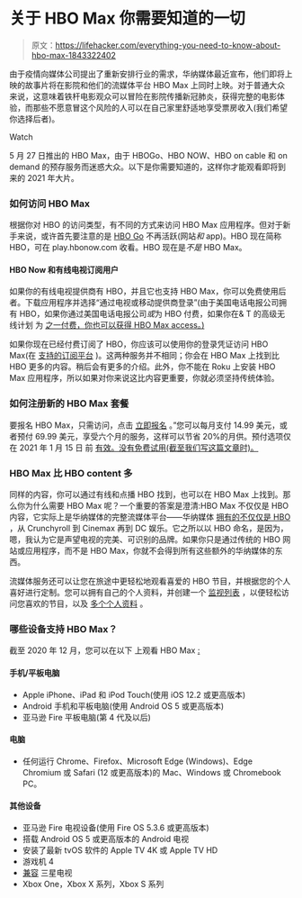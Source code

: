 # 关于 HBO Max 你需要知道的一切

> 原文：<https://lifehacker.com/everything-you-need-to-know-about-hbo-max-1843322402>

由于疫情向媒体公司提出了重新安排行业的需求，华纳媒体最近宣布，他们即将上映的故事片将在影院和他们的流媒体平台 HBO Max 上同时上映。对于普通大众来说，这意味着铁杆电影观众可以冒险在影院传播新冠肺炎，获得完整的电影体验，而那些不愿意冒这个风险的人可以在自己家里舒适地享受票房收入(我们希望你选择后者)。

Watch

5 月 27 日推出的 HBO Max，由于 HBOGo、HBO NOW、HBO on cable 和 on demand 的预存服务而迷惑大众。以下是你需要知道的，这样你才能观看即将到来的 2021 年大片。

### **如何访问 HBO Max**

根据你对 HBO 的访问类型，有不同的方式来访问 HBO Max 应用程序。但对于新手来说，或许首先要注意的是 [HBO Go](https://help.hbogo.com/hc/en-us) 不再活跃(网站*和* app)。HBO 现在简称 HBO，可在 play.hbonow.com 收看。HBO 现在是*不是* HBO Max。

#### **HBO Now 和有线电视订阅用户**

如果你的有线电视提供商有 HBO，并且它也支持 HBO Max，你可以免费使用后者。下载应用程序并选择“通过电视或移动提供商登录”(由于美国电话电报公司拥有 HBO，如果你通过美国电话电报公司*或*为 HBO 付费，如果你在& T 的高级无线计划 为 [之一付费，你也可以获得 HBO Max access。)](https://about.att.com/story/2020/hbo_max.html)

如果你现在已经付费订阅了 HBO，你应该可以使用你的登录凭证访问 HBO Max(在 [支持的订阅平台](https://www.hbomax.com/do-i-already-have-access/?utm_id=sa%7c71700000067030777%7c58700005868654303%7cp53631644811&gclid=CjwKCAiAwrf-BRA9EiwAUWwKXn79wrruAoUYvm_ESAoaiSOc0JAV0TzgZ0zNbWfUh8x6Qmpn4o7v1hoCgbMQAvD_BwE&gclsrc=aw.ds) )。这两种服务并不相同；你会在 HBO Max 上找到比 HBO 更多的内容。稍后会有更多的介绍。此外，你不能在 Roku 上安装 HBO Max 应用程序，所以如果对你来说这比内容更重要，你就必须坚持传统体验。

### **如何注册新的 HBO Max 套餐**

要报名 HBO Max，只需访问，点击 [立即报名](https://www.hbomax.com/subscribe?productOfferingId=f398ba31-bb0c-4947-a743-272535529724) 。”您可以每月支付 14.99 美元，或者预付 69.99 美元，享受六个月的服务，这样可以节省 20%的月供。预付选项仅在 2021 年 1 月 15 日 前 [有效。没有免费试用(截至我们写这篇文章时)。](https://www.hbomax.com/plans/ways-to-pay?ptopt=1)

### **HBO Max 比 HBO content 多**

同样的内容，你可以通过有线和点播 HBO 找到，也可以在 HBO Max 上找到。那么你为什么需要 HBO Max 呢？一个重要的答案是澄清:HBO Max 不仅仅是 HBO 内容，它实际上是华纳媒体的完整流媒体平台——华纳媒体 [拥有的不仅仅是 HBO](https://en.wikipedia.org/wiki/List_of_assets_owned_by_WarnerMedia) ，从 Crunchyroll 到 Cinemax 再到 DC 娱乐。它之所以以 HBO 命名，是因为，嗯，我认为它是声望电视的完美、可识别的品牌。如果你只是通过传统的 HBO 网站或应用程序，而不是 HBO Max，你就不会得到所有这些额外的华纳媒体的东西。

流媒体服务还可以让您在旅途中更轻松地观看喜爱的 HBO 节目，并根据您的个人喜好进行定制。您可以拥有自己的个人资料，并创建一个 [监视列表](https://www.businessinsider.com/how-to-use-watch-later-list-on-hbo-max#:~:text=On%20any%20device%2C%20you%20can,the%20%22My%20List%22%20row.) ，以便轻松访问您喜欢的节目，以及 [多个个人资料](https://help.hbomax.com/answer/detail/2343#add) 。

### **哪些设备支持 HBO Max？**

截至 2020 年 12 月，您可以在以下 上观看 HBO Max [:](https://help.hbomax.com/Answer/Detail/20)

#### **手机/平板电脑**

*   Apple iPhone、iPad 和 iPod Touch(使用 iOS 12.2 或更高版本)
*   Android 手机和平板电脑(使用 Android OS 5 或更高版本)
*   亚马逊 Fire 平板电脑(第 4 代及以后)

#### **电脑**

*   任何运行 Chrome、Firefox、Microsoft Edge (Windows)、Edge Chromium 或 Safari (12 或更高版本)的 Mac、Windows 或 Chromebook PC。

#### **其他设备**

*   亚马逊 Fire 电视设备(使用 Fire OS 5.3.6 或更高版本)
*   搭载 Android OS 5 或更高版本的 Android 电视
*   安装了最新 tvOS 软件的 Apple TV 4K 或 Apple TV HD
*   游戏机 4
*   [兼容](https://www.samsung.com/us/appstore/app/G16040006493) 三星电视
*   Xbox One，Xbox X 系列，Xbox S 系列